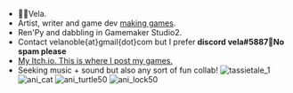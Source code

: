 - 🦘🦌Vela.
- Artist, writer and game dev [making games](https://moondisorder.com/).
- Ren'Py and dabbling in Gamemaker Studio2.
- Contact velanoble{at}gmail{dot}com but I prefer<strong> discord vela#5887🔑No spam please</strong>
- [My Itch.io. This is where I post my games.](https://moondisorder.itch.io/)
- Seeking music + sound but also any sort of fun collab!
![tassietale_1](https://user-images.githubusercontent.com/47091951/149853883-9ea8f44b-d50e-4048-a9d6-2f87bf206863.gif)
![ani_cat](https://user-images.githubusercontent.com/47091951/127810728-b10a6a0b-f218-4af5-bfcc-eb75cc3ec81a.gif)
![ani_turtle50](https://user-images.githubusercontent.com/47091951/123736006-6fcdd880-d8df-11eb-8be0-f37228f7d6cb.gif)
![ani_lock50](https://user-images.githubusercontent.com/47091951/133012077-2d67ca10-a1d2-4f72-80ac-458bfc1bf427.gif)
